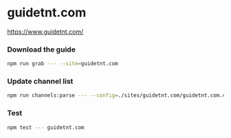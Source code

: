# guidetnt.com

https://www.guidetnt.com/

### Download the guide

```sh
npm run grab --- --site=guidetnt.com
```

### Update channel list

```sh
npm run channels:parse --- --config=./sites/guidetnt.com/guidetnt.com.config.js --output=./sites/guidetnt.com/guidetnt.com.channels.xml
```

### Test

```sh
npm test --- guidetnt.com
```

